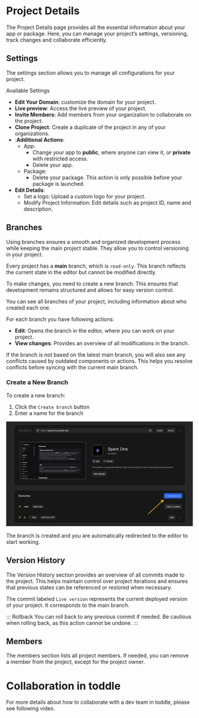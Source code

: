 # Project Details
The Project Details page provides all the essential information about your app or package. Here, you can manage your project’s settings, versioning, track changes and collaborate efficiently.

## Settings
The settings section allows you to manage all configurations for your project.

Available Settings
- **Edit Your Domain**: customize the domain for your project.
- **Live preview**: Access the live preview of your project.
- **Invite Members**: Add members from your organization to collaborate on the project.
- **Clone Project**: Create a duplicate of the project in any of your organizations.
- :**Additional Actions**:
    - App: 
        - Change your app to **public**, where anyone can view it, or **private** with restricted access.
        - Delete your app.
    - Package:
        - Delete your package. This action is only possible before your package is launched.
- **Edit Details**:
    - Set a logo: Upload a custom logo for your project.
    - Modify Project Information: Edit details such as project ID, name and description.

## Branches
Using branches ensures a smooth and organized development process while keeping the main project stable. They allow you to control versioning in your project.

Every project has a **main** branch, which is `read-only`. This branch reflects the current state in the editor but cannot be modified directly.

To make changes, you need to create a new branch. This ensures that development remains structured and allows for easy version control.

You can see all branches of your project, including information about who created each one.

For each branch you have following actions:
- **Edit**: Opens the branch in the editor, where you can work on your project.
- **View changes**: Provides an overview of all modifications in the branch. 

If the branch is not based on the latest main branch, you will also see any conflicts caused by outdated components or actions. This helps you resolve conflicts before syncing with the current main branch.

### Create a New Branch
To create a new branch:
1. Click the `Create branch` button
2. Enter a name for the branch

![Create](create-branch.webp)

The branch is created and you are automatically redirected to the editor to start working.

## Version History
The Version History section provides an overview of all commits made to the project. This helps maintain control over project iterations and ensures that previous states can be referenced or restored when necessary.

The commit labeled `Live version` represents the current deployed version of your project. It corresponds to the main branch.

::: Rollback
You can roll back to any previous commit if needed. Be cautious when rolling back, as this action cannot be undone.
:::


## Members
The members section lists all project members. If needed, you can remove a member from the project, except for the project owner.


# Collaboration in toddle
For more details about how to collaborate with a dev team in toddle, please see following video.
